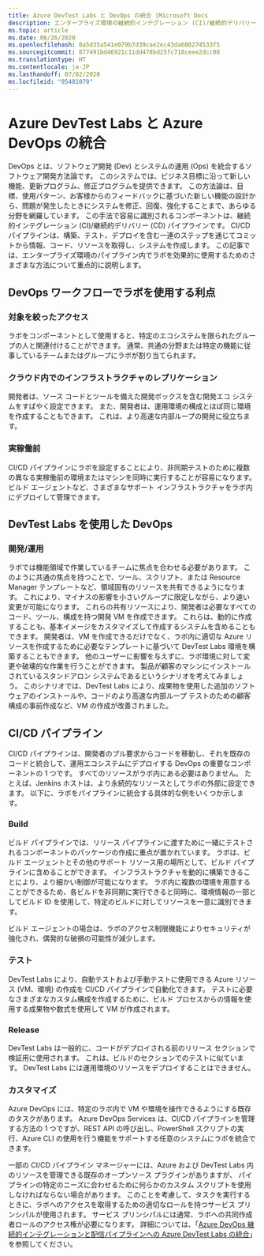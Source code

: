 ```yaml
---
title: Azure DevTest Labs と DevOps の統合 |Microsoft Docs
description: エンタープライズ環境の継続的インテグレーション (CI)/継続的デリバリー (CD) パイプライン内で Azure DevTest Labs のラボを使用する方法について説明します。
ms.topic: article
ms.date: 06/26/2020
ms.openlocfilehash: 8a5d35a541e079b7d39cae2ec43da608274533f5
ms.sourcegitcommit: 877491bd46921c11dd478bd25fc718ceee2dcc08
ms.translationtype: HT
ms.contentlocale: ja-JP
ms.lasthandoff: 07/02/2020
ms.locfileid: "85481070"
---
```

# <a name="integration-of-azure-devtest-labs-and-azure-devops"></a>Azure DevTest Labs と Azure DevOps の統合
DevOps とは、ソフトウェア開発 (Dev) とシステムの運用 (Ops) を統合するソフトウェア開発方法論です。 このシステムでは、ビジネス目標に沿って新しい機能、更新プログラム、修正プログラムを提供できます。 この方法論は、目標、使用パターン、お客様からのフィードバックに基づいた新しい機能の設計から、問題が発生したときにシステムを修正、回復、強化することまで、あらゆる分野を網羅しています。 この手法で容易に識別されるコンポーネントは、継続的インテグレーション (CI)/継続的デリバリー (CD) パイプラインです。 CI/CD パイプラインは、構築、テスト、デプロイを含む一連のステップを通じてコミットから情報、コード、リソースを取得し、システムを作成します。 この記事では、エンタープライズ環境のパイプライン内でラボを効果的に使用するためのさまざまな方法について重点的に説明します。 

## <a name="benefits-of-using-labs-in-devops-workflow"></a>DevOps ワークフローでラボを使用する利点 

### <a name="focused-access"></a>対象を絞ったアクセス 
ラボをコンポーネントとして使用すると、特定のエコシステムを限られたグループの人と関連付けることができます。 通常、共通の分野または特定の機能に従事しているチームまたはグループにラボが割り当てられます。   

### <a name="infrastructure-replication-in-the-cloud"></a>クラウド内でのインフラストラクチャのレプリケーション 
開発者は、ソース コードとツールを備えた開発ボックスを含む開発エコ システムをすばやく設定できます。 また、開発者は、運用環境の構成とほぼ同じ環境を作成することもできます。 これは、より高速な内部ループの開発に役立ちます。 

### <a name="pre-production"></a>実稼働前 
CI/CD パイプラインにラボを設定することにより、非同期テストのために複数の異なる実稼働前の環境またはマシンを同時に実行することが容易になります。 ビルド エージェントなど、さまざまなサポート インフラストラクチャをラボ内にデプロイして管理できます。 

## <a name="devops-with-devtest-labs"></a>DevTest Labs を使用した DevOps 

### <a name="development--operation"></a>開発/運用 
ラボでは機能領域で作業しているチームに焦点を合わせる必要があります。 このように共通の焦点を持つことで、ツール、スクリプト、または Resource Manager テンプレートなど、領域固有のリソースを共有できるようになります。 これにより、マイナスの影響を小さいグループに限定しながら、より速い変更が可能になります。 これらの共有リソースにより、開発者は必要なすべてのコード、ツール、構成を持つ開発 VM を作成できます。 これらは、動的に作成することも、基本イメージをカスタマイズして作成するシステムを含めることもできます。 開発者は、VM を作成できるだけでなく、ラボ内に適切な Azure リソースを作成するために必要なテンプレートに基づいて DevTest Labs 環境を構築することもできます。 他のユーザーに影響を与えずに、ラボ環境に対して変更や破壊的な作業を行うことができます。 製品が顧客のマシンにインストールされているスタンドアロン システムであるというシナリオを考えてみましょう。 このシナリオでは、DevTest Labs により、成果物を使用した追加のソフトウェアのインストールや、コードのより高速な内部ループ テストのための顧客構成の事前作成など、VM の作成が改善されました。 
  
## <a name="cicd-pipeline"></a>CI/CD パイプライン 
CI/CD パイプラインは、開発者のプル要求からコードを移動し、それを既存のコードと統合して、運用エコシステムにデプロイする DevOps の重要なコンポーネントの 1 つです。 すべてのリソースがラボ内にある必要はありません。 たとえば、Jenkins ホストは、より永続的なリソースとしてラボの外部に設定できます。 以下に、ラボをパイプラインに統合する具体的な例をいくつか示します。 

### <a name="build"></a>Build 
ビルド パイプラインでは、リリース パイプラインに渡すために一緒にテストされるコンポーネントのパッケージの作成に重点が置かれています。 ラボは、ビルド エージェントとその他のサポート リソース用の場所として、ビルド パイプラインに含めることができます。 インフラストラクチャを動的に構築できることにより、より細かい制御が可能になります。 ラボ内に複数の環境を用意することができるため、各ビルドを非同期に実行できると同時に、環境情報の一部としてビルド ID を使用して、特定のビルドに対してリソースを一意に識別できます。   

ビルド エージェントの場合は、ラボのアクセス制限機能によりセキュリティが強化され、偶発的な破損の可能性が減少します。  

### <a name="test"></a>テスト 
DevTest Labs により、自動テストおよび手動テストに使用できる Azure リソース (VM、環境) の作成を CI/CD パイプラインで自動化できます。 テストに必要なさまざまなカスタム構成を作成するために、ビルド プロセスからの情報を使用する成果物や数式を使用して VM が作成されます。   

### <a name="release"></a>Release 
DevTest Labs は一般的に、コードがデプロイされる前のリリース セクションで検証用に使用されます。 これは、ビルドのセクションでのテストに似ています。 DevTest Labs には運用環境のリソースをデプロイすることはできません。 

### <a name="customization"></a>カスタマイズ 
Azure DevOps には、特定のラボ内で VM や環境を操作できるようにする既存のタスクがあります。 Azure DevOps Services は、CI/CD パイプラインを管理する方法の 1 つですが、REST API の呼び出し、PowerShell スクリプトの実行、Azure CLI の使用を行う機能をサポートする任意のシステムにラボを統合できます。 

一部の CI/CD パイプライン マネージャーには、Azure および DevTest Labs 内のリソースを管理できる既存のオープンソース プラグインがありますが、 パイプラインの特定のニーズに合わせるために何らかのカスタム スクリプトを使用しなければならない場合があります。  このことを考慮して、タスクを実行するときに、ラボへのアクセスを取得するための適切なロールを持つサービス プリンシパルが使用されます。 サービス プリンシパルには通常、ラボへの共同作成者ロールのアクセス権が必要になります。 詳細については、「[Azure DevOps 継続的インテグレーションと配信パイプラインへの Azure DevTest Labs の統合](devtest-lab-integrate-ci-cd.md)」を参照してください。 
 